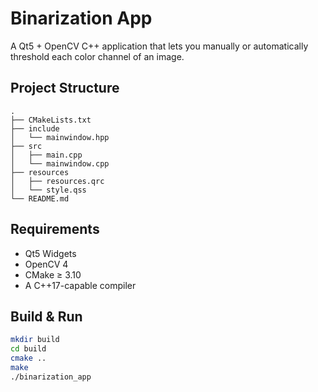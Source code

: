 # Binarization App

A Qt5 + OpenCV C++ application that lets you manually or automatically threshold each color channel of an image.

## Project Structure

```
.
├── CMakeLists.txt
├── include
│   └── mainwindow.hpp
├── src
│   ├── main.cpp
│   └── mainwindow.cpp
├── resources
│   ├── resources.qrc
│   └── style.qss
└── README.md
```

## Requirements

- Qt5 Widgets
- OpenCV 4
- CMake ≥ 3.10
- A C++17-capable compiler

## Build & Run

```bash
mkdir build
cd build
cmake ..
make
./binarization_app
```